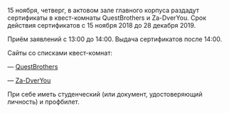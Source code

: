 15 ноября, четверг, в актовом зале главного корпуса раздадут сертификаты в квест-комнаты QuestBrothers и Za-DverYou. Срок действия сертификатов с 15 ноября 2018 до 28 декабря 2019.

Приём заявлений с 13:00 до 14:00. Выдача сертификатов после 14:00.

Сайты со списками квест-комнат:

— [QuestBrothers](http://questbrothers.ru/)

— [Za-DverYou](http://za-dveryou.ru/)

При себе иметь студенческий (или документ, удостоверяющий личность) и профбилет.
